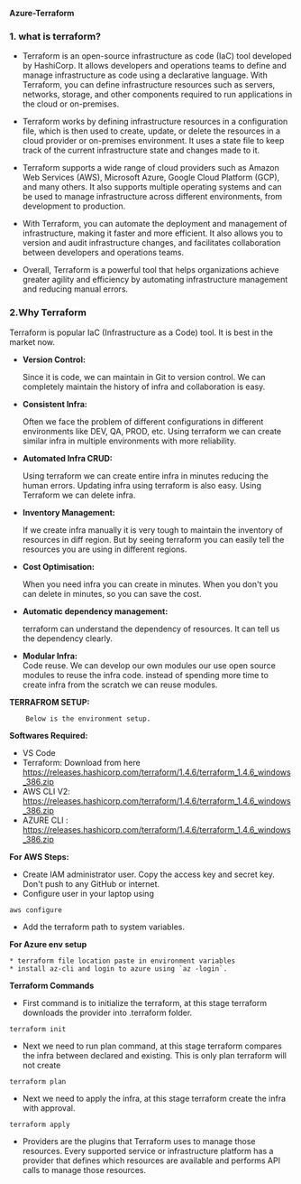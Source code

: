 **Azure-Terraform**
### **1. what is terraform?**
* Terraform is an open-source infrastructure as code (IaC) tool developed by HashiCorp. It allows developers and operations teams to define and manage infrastructure as code using a declarative language. With Terraform, you can define infrastructure resources such as servers, networks, storage, and other components required to run applications in the cloud or on-premises.

* Terraform works by defining infrastructure resources in a configuration file, which is then used to create, update, or delete the resources in a cloud provider or on-premises environment. It uses a state file to keep track of the current infrastructure state and changes made to it.

* Terraform supports a wide range of cloud providers such as Amazon Web Services (AWS), Microsoft Azure, Google Cloud Platform (GCP), and many others. It also supports multiple operating systems and can be used to manage infrastructure across different environments, from development to production.

* With Terraform, you can automate the deployment and management of infrastructure, making it faster and more efficient. It also allows you to version and audit infrastructure changes, and facilitates collaboration between developers and operations teams.

* Overall, Terraform is a powerful tool that helps organizations achieve greater agility and efficiency by automating infrastructure management and reducing manual errors.


###  **2.Why Terraform** <br />

Terraform is popular IaC (Infrastructure as a Code) tool. It is best in the market now.

* **Version Control:** <br />

    Since it is code, we can maintain in Git to version control. We can completely maintain the history of infra and collaboration is easy.

* **Consistent Infra:** <br />

    Often we face the problem of different configurations in different environments like DEV, QA, PROD, etc. Using terraform we can create similar infra in multiple environments with more reliability.

* **Automated Infra CRUD:** <br />

    Using terraform we can create entire infra in minutes reducing the human errors.
    Updating infra using terraform is also easy.
    Using Terraform we can delete infra.

* **Inventory Management:** <br />

    If we create infra manually it is very tough to maintain the inventory of resources in diff region. But by seeing terraform you can easily tell the resources you are using in different regions.

* **Cost Optimisation:** <br />

    When you need infra you can create in minutes. When you don't you can delete in minutes, so you can save the cost.

* **Automatic dependency management:** <br />

    terraform can understand the dependency of resources. It can tell us the dependency clearly.

* **Modular Infra:** <br />
    Code reuse. We can develop our own modules our use open source modules to reuse the infra code. instead of spending more time to create infra from the scratch we can reuse modules.




**TERRAFROM SETUP:**

        Below is the environment setup.

**Softwares Required:**

* VS Code
* Terraform: Download from here https://releases.hashicorp.com/terraform/1.4.6/terraform_1.4.6_windows_386.zip
* AWS CLI V2: https://releases.hashicorp.com/terraform/1.4.6/terraform_1.4.6_windows_386.zip
* AZURE CLI : https://releases.hashicorp.com/terraform/1.4.6/terraform_1.4.6_windows_386.zip

**For AWS Steps:**

* Create IAM administrator user. Copy the access key and secret key. Don't push to any GitHub or internet.
* Configure user in your laptop using
```
aws configure
```
* Add the terraform path to system variables.

**For Azure env setup**

    * terraform file location paste in environment variables
    * install az-cli and login to azure using `az -login`.

**Terraform Commands**

* First command is to initialize the terraform, at this stage terraform downloads the provider into .terraform folder.

```
terraform init
```

* Next we need to run plan command, at this stage terraform compares the infra between declared and existing. This is only plan terraform will not create

```
terraform plan
```

* Next we need to apply the infra, at this stage terraform create the infra with approval.

```
terraform apply
```

* Providers are the plugins that Terraform uses to manage those resources. Every supported service or infrastructure platform has a provider that defines which resources are available and performs API calls to manage those resources.